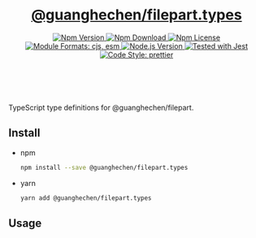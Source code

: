 <header>
  <h1 align="center">
    <a href="https://github.com/guanghechen/sora/tree/@guanghechen/filepart.types@1.0.3/packages/filepart.types#readme">@guanghechen/filepart.types</a>
  </h1>
  <div align="center">
    <a href="https://www.npmjs.com/package/@guanghechen/filepart.types">
      <img
        alt="Npm Version"
        src="https://img.shields.io/npm/v/@guanghechen/filepart.types.svg"
      />
    </a>
    <a href="https://www.npmjs.com/package/@guanghechen/filepart.types">
      <img
        alt="Npm Download"
        src="https://img.shields.io/npm/dm/@guanghechen/filepart.types.svg"
      />
    </a>
    <a href="https://www.npmjs.com/package/@guanghechen/filepart.types">
      <img
        alt="Npm License"
        src="https://img.shields.io/npm/l/@guanghechen/filepart.types.svg"
      />
    </a>
    <a href="#install">
      <img
        alt="Module Formats: cjs, esm"
        src="https://img.shields.io/badge/module_formats-cjs%2C%20esm-green.svg"
      />
    </a>
    <a href="https://github.com/nodejs/node">
      <img
        alt="Node.js Version"
        src="https://img.shields.io/node/v/@guanghechen/filepart.types"
      />
    </a>
    <a href="https://github.com/facebook/jest">
      <img
        alt="Tested with Jest"
        src="https://img.shields.io/badge/tested_with-jest-9c465e.svg"
      />
    </a>
    <a href="https://github.com/prettier/prettier">
      <img
        alt="Code Style: prettier"
        src="https://img.shields.io/badge/code_style-prettier-ff69b4.svg?style=flat-square"
      />
    </a>
  </div>
</header>
<br/>

TypeScript type definitions for @guanghechen/filepart.

## Install

- npm

  ```bash
  npm install --save @guanghechen/filepart.types
  ```

- yarn

  ```bash
  yarn add @guanghechen/filepart.types
  ```

## Usage

[homepage]:
  https://github.com/guanghechen/sora/tree/@guanghechen/filepart.types@1.0.3/packages/filepart.types#readme
